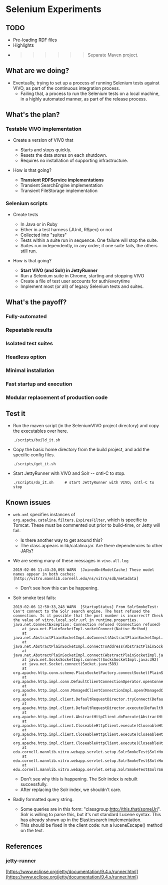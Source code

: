# Selenium Experiments

## TODO

* Pre-loading RDF files
* Highlights
* >>>>>> Separate Maven project.

## What are we doing?

* Eventually, trying to set up a process of running Selenium tests against VIVO, as part of the continuous integration process.
	* Failing that, a process to run the Selenium tests on a local machine, in a highly automated manner, as part of the release process.

## What's the plan?

### Testable VIVO implementation

* Create a version of VIVO that
	* Starts and stops quickly.
	* Resets the data stores on each shutdown.
	* Requires no installation of supporting infrastructure.

* How is that going?
	* **Transient RDFService implementations**
	* Transient SearchEngine implementation
	* Transient FileStorage implementation 

	
### Selenium scripts

* Create tests
	* In Java or in Ruby
	* Either in a test harness (JUnit, RSpec) or not
	* Collected into "suites"
	* Tests within a suite run in sequence. One failure will stop the suite.
	* Suites run independently, in any order; if one suite fails, the others still run.

* How is that going?
	* **Start VIVO (and Solr) in JettyRunner**
	* Run a Selenium suite in Chrome, starting and stopping VIVO
	* Create a file of test user accounts for auth/everytime
	* Implement most (or all) of legacy Selenium tests and suites.

## What's the payoff?

### Fully-automated
### Repeatable results
### Isolated test suites
### Headless option
### Minimal installation
### Fast startup and execution
### Modular replacement of production code
	
## Test it

* Run the maven script (in the SeleniumVIVO project directory) and copy the executables over here.

	```
	./scripts/build_it.sh
	```
* Copy the basic home directory from the build project, and add the specific config files.

	```
	./scripts/get_it.sh
	```

* Start JettyRunner with VIVO and Solr -- cntl-C to stop.

	```
	./scripts/do_it.sh     # start JettyRunner with VIVO; cntl-C to stop
	```

## Known issues

* `web.xml` specifies instances of `org.apache.catalina.filters.ExpiresFilter`, which is specific to Tomcat.
These must be commented out prior to build-time, or Jetty will fail.
	* Is there another way to get around this?
	* The class appears in lib/catalina.jar. Are there dependencies to other JARs?

* We are seeing many of these messages in `vivo.all.log`

	```
	2019-02-06 11:43:20,093 WARN  [JoinedOntModelCache] These model names appear in both caches: [http://vitro.mannlib.cornell.edu/ns/vitro/sdb/metadata]
	```
	* Don't see how this can be happening. 

* Solr smoke test fails:

	```
	2019-02-06 12:50:33,248 WARN  [StartupStatus] From SolrSmokeTest: Can't connect to the Solr search engine. The host refused the connection. Is it possible that the port number is incorrect? Check the value of vitro.local.solr.url in runtime.properties.
	java.net.ConnectException: Connection refused (Connection refused)
		at java.net.PlainSocketImpl.socketConnect(Native Method)
		at java.net.AbstractPlainSocketImpl.doConnect(AbstractPlainSocketImpl.java:350)
		at java.net.AbstractPlainSocketImpl.connectToAddress(AbstractPlainSocketImpl.java:206)
		at java.net.AbstractPlainSocketImpl.connect(AbstractPlainSocketImpl.java:188)
		at java.net.SocksSocketImpl.connect(SocksSocketImpl.java:392)
		at java.net.Socket.connect(Socket.java:589)
		at org.apache.http.conn.scheme.PlainSocketFactory.connectSocket(PlainSocketFactory.java:121)
		at org.apache.http.impl.conn.DefaultClientConnectionOperator.openConnection(DefaultClientConnectionOperator.java:180)
		at org.apache.http.impl.conn.ManagedClientConnectionImpl.open(ManagedClientConnectionImpl.java:326)
		at org.apache.http.impl.client.DefaultRequestDirector.tryConnect(DefaultRequestDirector.java:610)
		at org.apache.http.impl.client.DefaultRequestDirector.execute(DefaultRequestDirector.java:445)
		at org.apache.http.impl.client.AbstractHttpClient.doExecute(AbstractHttpClient.java:835)
		at org.apache.http.impl.client.CloseableHttpClient.execute(CloseableHttpClient.java:83)
		at org.apache.http.impl.client.CloseableHttpClient.execute(CloseableHttpClient.java:108)
		at org.apache.http.impl.client.CloseableHttpClient.execute(CloseableHttpClient.java:56)
		at edu.cornell.mannlib.vitro.webapp.servlet.setup.SolrSmokeTest$SolrHomePager.tryToConnect(SolrSmokeTest.java:240)
		at edu.cornell.mannlib.vitro.webapp.servlet.setup.SolrSmokeTest$SolrHomePager.connect(SolrSmokeTest.java:219)
		at edu.cornell.mannlib.vitro.webapp.servlet.setup.SolrSmokeTest$SolrSmokeTestThread.run(SolrSmokeTest.java:100)
	```	
	* Don't see why this is happening. The Solr index is rebuilt successfully. 
	* After replacing the Solr index, we shouldn't care.

* Badly formatted query string.
	* Some queries are in this form: "classgroup:http://this.that/someUri". Solr is willing to parse this, but it's not standard Lucene syntax. This has already shown up in the Elasticsearch implementation.
	* This should be fixed in the client code: run a luceneEscape() method on the text.
	
## References

### jetty-runner
[https://www.eclipse.org/jetty/documentation/9.4.x/runner.html](https://www.eclipse.org/jetty/documentation/9.4.x/runner.html)